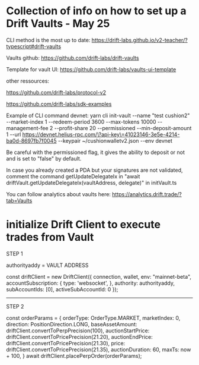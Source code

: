 # Collection of info on how to set up a Drift Vaults - May 25

CLI method is the most up to date:
https://drift-labs.github.io/v2-teacher/?typescript#drift-vaults

Vaults github:
https://github.com/drift-labs/drift-vaults

Template for vault UI:
https://github.com/drift-labs/vaults-ui-template


other ressources:

https://github.com/drift-labs/protocol-v2 

https://github.com/drift-labs/sdk-examples

Example of CLI command devnet:
yarn cli init-vault --name "test cushion2" --market-index 1 --redeem-period 3600 --max-tokens 10000 --management-fee 2 --profit-share 20 --permissioned --min-deposit-amount 1 --url https://devnet.helius-rpc.com/\?api-key\=41023146-3e5e-4214-ba0d-8697fb7f0045  --keypair ~/cushionwalletv2.json  --env devnet

Be careful with the permissioned flag, it gives the ability to deposit or not and is set to "false" by default.

In case you already created a PDA but your signatures are not validated, comment the command getUpdateDelegateIx in  "await driftVault.getUpdateDelegateIx(vaultAddress, delegate)" in initVault.ts

You can follow analytics about vaults here:
https://analytics.drift.trade/?tab=Vaults

# initialize Drift Client to execute trades from Vault

STEP 1 

authorityaddy = VAULT ADDRESS

const driftClient = new DriftClient({
        connection,
        wallet,
        env: "mainnet-beta", 
        accountSubscription: {
          type: 'websocket',
        },
        authority: authorityaddy,
        subAccountIds: [0],
        activeSubAccountId: 0
      });


--------------------

STEP 2

const orderParams = {
  orderType: OrderType.MARKET,
  marketIndex: 0,
  direction: PositionDirection.LONG,
  baseAssetAmount: driftClient.convertToPerpPrecision(100),
  auctionStartPrice: driftClient.convertToPricePrecision(21.20),
  auctionEndPrice: driftClient.convertToPricePrecision(21.30),
  price: driftClient.convertToPricePrecision(21.35),
  auctionDuration: 60,
  maxTs: now + 100,
}
await driftClient.placePerpOrder(orderParams);